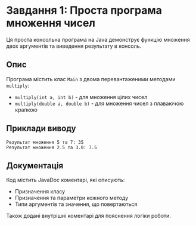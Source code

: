 
# Завдання 1: Проста програма множення чисел

Ця проста консольна програма на Java демонструє функцію множення двох аргументів та виведення результату в консоль.

## Опис
Програма містить клас `Main` з двома перевантаженими методами `multiply`:
- `multiply(int a, int b)` - для множення цілих чисел
- `multiply(double a, double b)` - для множення чисел з плаваючою крапкою

## Приклади виводу
```
Результат множення 5 та 7: 35
Результат множення 2.5 та 3.0: 7.5
```

## Документація
Код містить JavaDoc коментарі, які описують:
- Призначення класу
- Призначення та параметри кожного методу
- Типи аргументів та значення, що повертаються

Також додані внутрішні коментарі для пояснення логіки роботи.
